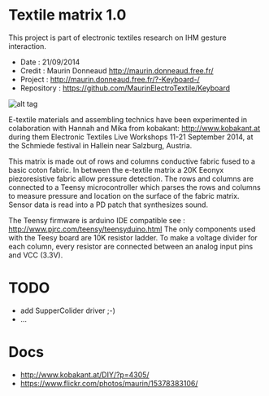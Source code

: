 Textile matrix 1.0
=========
This project is part of electronic textiles research on IHM gesture interaction.
 - Date : 21/09/2014
 - Credit : Maurin Donneaud http://maurin.donneaud.free.fr/
 - Project : http://maurin.donneaud.free.fr/?-Keyboard-/
 - Repository : https://github.com/MaurinElectroTextile/Keyboard
 
![alt tag](https://c4.staticflickr.com/8/7637/16464397214_b98a5b9cde.jpg)

E-textile materials and assembling technics have been experimented in colaboration with Hannah and Mika from kobakant: http://www.kobakant.at during them Electronic Textiles Live Workshops 11-21 September 2014, at the Schmiede festival in Hallein near Salzburg, Austria.

This matrix is made out of rows and columns conductive fabric fused to a basic coton fabric. In between the e-textile matrix a 20K Eeonyx piezoresistive fabric allow pressure detection. The rows and columns are connected to a Teensy microcontroller which parses the rows and columns to measure pressure and location on the surface of the fabric matrix. Sensor data is read into a PD patch that synthesizes sound.

The Teensy firmware is arduino IDE compatible
see : http://www.pjrc.com/teensy/teensyduino.html
The only components used with the Teesy board are 10K resistor ladder.
To make a voltage divider for each column, every resistor are connected between an analog input pins and VCC (3.3V).

TODO
=========
 - add SupperColider driver ;-)
 - ...
 
 Docs
 =========
 - http://www.kobakant.at/DIY/?p=4305/
 - https://www.flickr.com/photos/maurin/15378383106/
